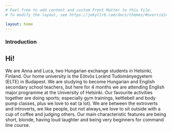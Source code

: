 ```yaml
---
# Feel free to add content and custom Front Matter to this file.
# To modify the layout, see https://jekyllrb.com/docs/themes/#overriding-theme-defaults

layout: home
---
```

### Introduction
## Hi!
We are Anna and Luca, two Hungarian exchange students in Helsinki, Finland. Our home university is the Eötvös Loránd Tudományegyetem (ELTE) in Budapest. We are studying to become Hungarian and English secondary school teachers, but here for 4 months we are attending English major programme at the University of Helsinki. Our favourite activities together are doing sports; especially gym trainings, kettlebell and body pump classes, plus we love to eat (a lot). 
We are between the extroverts and introverts, we like people, but not always,we love to sit outside with a cup of coffee and judging others.
Our main characteristic features are being short, blonde, having loud laughter and being very beginners for command line course.  
